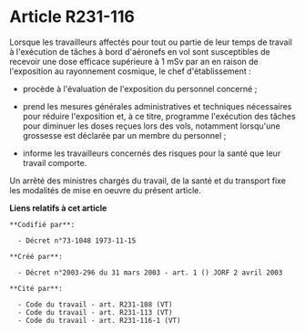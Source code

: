 # Article R231-116

Lorsque les travailleurs affectés pour tout ou partie de leur temps de travail à l'exécution de tâches à bord d'aéronefs en
vol sont susceptibles de recevoir une dose efficace supérieure à 1 mSv par an en raison de l'exposition au rayonnement
cosmique, le chef d'établissement :

- procède à l'évaluation de l'exposition du personnel concerné ;

- prend les mesures générales administratives et techniques nécessaires pour réduire l'exposition et, à ce titre, programme
l'exécution des tâches pour diminuer les doses reçues lors des vols, notamment lorsqu'une grossesse est déclarée par un
membre du personnel ;

- informe les travailleurs concernés des risques pour la santé que leur travail comporte.

Un arrêté des ministres chargés du travail, de la santé et du transport fixe les modalités de mise en oeuvre du présent
article.

**Liens relatifs à cet article**

	**Codifié par**:

	  - Décret n°73-1048 1973-11-15

	**Créé par**:

	  - Décret n°2003-296 du 31 mars 2003 - art. 1 () JORF 2 avril 2003

	**Cité par**:

	  - Code du travail - art. R231-108 (VT)
	  - Code du travail - art. R231-113 (VT)
	  - Code du travail - art. R231-116-1 (VT)
